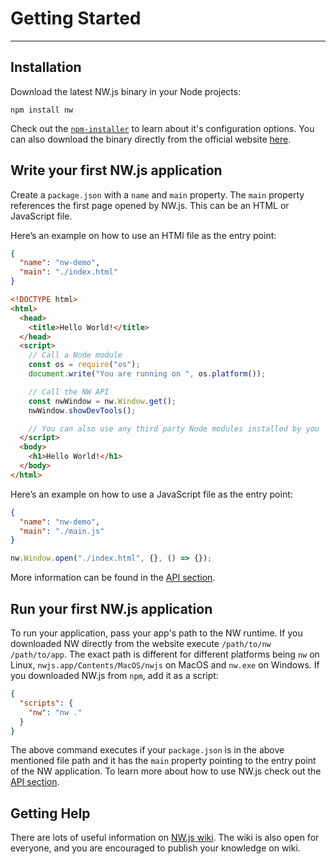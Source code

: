 # Getting Started

---

## Installation

Download the latest NW.js binary in your Node projects:

```shell
npm install nw
```

Check out the [`npm-installer`](https://github.com/nwjs/npm-installer) to learn about it's configuration options. You can also download the binary directly from the official website [here](https://dl.nwjs.io/).

## Write your first NW.js application

Create a `package.json` with a `name` and `main` property. The `main` property references the first page opened by NW.js. This can be an HTML or JavaScript file.

Here’s an example on how to use an HTMl file as the entry point:

```json
{
  "name": "nw-demo",
  "main": "./index.html"
}
```

```html
<!DOCTYPE html>
<html>
  <head>
    <title>Hello World!</title>
  </head>
  <script>
    // Call a Node module
    const os = require("os");
    document.write("You are running on ", os.platform());

    // Call the NW API
    const nwWindow = nw.Window.get();
    nwWindow.showDevTools();

    // You can also use any third party Node modules installed by you
  </script>
  <body>
    <h1>Hello World!</h1>
  </body>
</html>
```

Here’s an example on how to use a JavaScript file as the entry point:

```json
{
  "name": "nw-demo",
  "main": "./main.js"
}
```

```javascript
nw.Window.open("./index.html", {}, () => {});
```

More information can be found in the [API section](../References/App.md).

## Run your first NW.js application

To run your application, pass your app's path to the NW runtime. If you downloaded NW directly from the website execute `/path/to/nw /path/to/app`. The exact path is different for different platforms being `nw` on Linux, `nwjs.app/Contents/MacOS/nwjs` on MacOS and `nw.exe` on Windows. If you downloaded NW.js from `npm`, add it as a script:

```json
{
  "scripts": {
    "nw": "nw ."
  }
}
```

The above command executes if your `package.json` is in the above mentioned file path and it has the `main` property pointing to the entry point of the NW application. To learn more about how to use NW.js check out the [API section](../References/App.md).

## Getting Help

There are lots of useful information on [NW.js wiki](https://github.com/nwjs/nw.js/wiki). The wiki is also open for everyone, and you are encouraged to publish your knowledge on wiki.
